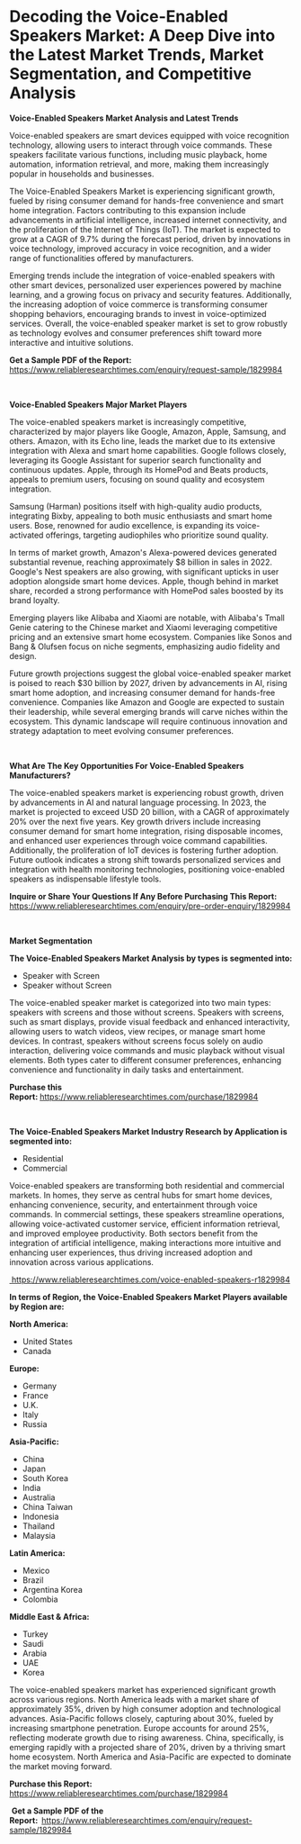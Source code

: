 <p><h1>Decoding the Voice-Enabled Speakers Market: A Deep Dive into the Latest Market Trends, Market Segmentation, and Competitive Analysis</h1></p><p><strong>Voice-Enabled Speakers Market Analysis and Latest Trends</strong></p>
<p><p>Voice-enabled speakers are smart devices equipped with voice recognition technology, allowing users to interact through voice commands. These speakers facilitate various functions, including music playback, home automation, information retrieval, and more, making them increasingly popular in households and businesses.</p><p>The Voice-Enabled Speakers Market is experiencing significant growth, fueled by rising consumer demand for hands-free convenience and smart home integration. Factors contributing to this expansion include advancements in artificial intelligence, increased internet connectivity, and the proliferation of the Internet of Things (IoT). The market is expected to grow at a CAGR of 9.7% during the forecast period, driven by innovations in voice technology, improved accuracy in voice recognition, and a wider range of functionalities offered by manufacturers.</p><p>Emerging trends include the integration of voice-enabled speakers with other smart devices, personalized user experiences powered by machine learning, and a growing focus on privacy and security features. Additionally, the increasing adoption of voice commerce is transforming consumer shopping behaviors, encouraging brands to invest in voice-optimized services. Overall, the voice-enabled speaker market is set to grow robustly as technology evolves and consumer preferences shift toward more interactive and intuitive solutions.</p></p>
<p><strong>Get a Sample PDF of the Report:&nbsp;</strong> <a href="https://www.reliableresearchtimes.com/enquiry/request-sample/1829984?utm_campaign=3103&utm_medium=2&utm_source=Github&utm_content=ia&utm_term=15042025&utm_id=voice-enabled-speakers">https://www.reliableresearchtimes.com/enquiry/request-sample/1829984</a></p>
<p>&nbsp;</p>
<p><strong>Voice-Enabled Speakers Major Market Players</strong></p>
<p><p>The voice-enabled speakers market is increasingly competitive, characterized by major players like Google, Amazon, Apple, Samsung, and others. Amazon, with its Echo line, leads the market due to its extensive integration with Alexa and smart home capabilities. Google follows closely, leveraging its Google Assistant for superior search functionality and continuous updates. Apple, through its HomePod and Beats products, appeals to premium users, focusing on sound quality and ecosystem integration.</p><p>Samsung (Harman) positions itself with high-quality audio products, integrating Bixby, appealing to both music enthusiasts and smart home users. Bose, renowned for audio excellence, is expanding its voice-activated offerings, targeting audiophiles who prioritize sound quality.</p><p>In terms of market growth, Amazon's Alexa-powered devices generated substantial revenue, reaching approximately $8 billion in sales in 2022. Google's Nest speakers are also growing, with significant upticks in user adoption alongside smart home devices. Apple, though behind in market share, recorded a strong performance with HomePod sales boosted by its brand loyalty.</p><p>Emerging players like Alibaba and Xiaomi are notable, with Alibaba's Tmall Genie catering to the Chinese market and Xiaomi leveraging competitive pricing and an extensive smart home ecosystem. Companies like Sonos and Bang & Olufsen focus on niche segments, emphasizing audio fidelity and design.</p><p>Future growth projections suggest the global voice-enabled speaker market is poised to reach $30 billion by 2027, driven by advancements in AI, rising smart home adoption, and increasing consumer demand for hands-free convenience. Companies like Amazon and Google are expected to sustain their leadership, while several emerging brands will carve niches within the ecosystem. This dynamic landscape will require continuous innovation and strategy adaptation to meet evolving consumer preferences.</p></p>
<p>&nbsp;</p>
<p><strong>What Are The Key Opportunities For Voice-Enabled Speakers Manufacturers?</strong></p>
<p><p>The voice-enabled speakers market is experiencing robust growth, driven by advancements in AI and natural language processing. In 2023, the market is projected to exceed USD 20 billion, with a CAGR of approximately 20% over the next five years. Key growth drivers include increasing consumer demand for smart home integration, rising disposable incomes, and enhanced user experiences through voice command capabilities. Additionally, the proliferation of IoT devices is fostering further adoption. Future outlook indicates a strong shift towards personalized services and integration with health monitoring technologies, positioning voice-enabled speakers as indispensable lifestyle tools.</p></p>
<p><strong>Inquire or Share Your Questions If Any Before Purchasing This Report:</strong> <a href="https://www.reliableresearchtimes.com/enquiry/pre-order-enquiry/1829984?utm_campaign=3103&utm_medium=2&utm_source=Github&utm_content=ia&utm_term=15042025&utm_id=voice-enabled-speakers">https://www.reliableresearchtimes.com/enquiry/pre-order-enquiry/1829984</a></p>
<p>&nbsp;</p>
<p><strong>Market Segmentation</strong></p>
<p><strong>The Voice-Enabled Speakers Market Analysis by types is segmented into:</strong></p>
<p><ul><li>Speaker with Screen</li><li>Speaker without Screen</li></ul></p>
<p><p>The voice-enabled speaker market is categorized into two main types: speakers with screens and those without screens. Speakers with screens, such as smart displays, provide visual feedback and enhanced interactivity, allowing users to watch videos, view recipes, or manage smart home devices. In contrast, speakers without screens focus solely on audio interaction, delivering voice commands and music playback without visual elements. Both types cater to different consumer preferences, enhancing convenience and functionality in daily tasks and entertainment.</p></p>
<p><strong>Purchase this Report:&nbsp;</strong><a href="https://www.reliableresearchtimes.com/purchase/1829984?utm_campaign=3103&utm_medium=2&utm_source=Github&utm_content=ia&utm_term=15042025&utm_id=voice-enabled-speakers">https://www.reliableresearchtimes.com/purchase/1829984</a></p>
<p>&nbsp;</p>
<p><strong>The Voice-Enabled Speakers Market Industry Research by Application is segmented into:</strong></p>
<p><ul><li>Residential</li><li>Commercial</li></ul></p>
<p><p>Voice-enabled speakers are transforming both residential and commercial markets. In homes, they serve as central hubs for smart home devices, enhancing convenience, security, and entertainment through voice commands. In commercial settings, these speakers streamline operations, allowing voice-activated customer service, efficient information retrieval, and improved employee productivity. Both sectors benefit from the integration of artificial intelligence, making interactions more intuitive and enhancing user experiences, thus driving increased adoption and innovation across various applications.</p></p>
<p><a href="https://www.reliableresearchtimes.com/voice-enabled-speakers-r1829984?utm_campaign=3103&utm_medium=2&utm_source=Github&utm_content=ia&utm_term=15042025&utm_id=voice-enabled-speakers">&nbsp;https://www.reliableresearchtimes.com/voice-enabled-speakers-r1829984</a></p>
<p><strong>In terms of Region, the Voice-Enabled Speakers Market Players available by Region are:</strong></p>
<p>
    <p> <strong> North America: </strong>
        <ul>
            <li>United States</li>
            <li>Canada</li>
        </ul>
        </p> 
    <p> <strong> Europe: </strong>
        <ul>
            <li>Germany</li>
            <li>France</li>
            <li>U.K.</li>
            <li>Italy</li>
            <li>Russia</li>
        </ul>
        </p> 
    <p> <strong> Asia-Pacific: </strong>
        <ul>
            <li>China</li>
            <li>Japan</li>
            <li>South Korea</li>
            <li>India</li>
            <li>Australia</li>
            <li>China Taiwan</li>
            <li>Indonesia</li>
            <li>Thailand</li>
            <li>Malaysia</li>
        </ul>
        </p> 
    <p> <strong> Latin America: </strong>
        <ul>
            <li>Mexico</li>
            <li>Brazil</li>
            <li>Argentina Korea</li>
            <li>Colombia</li>
        </ul>
        </p> 
    <p> <strong> Middle East & Africa: </strong>
        <ul>
            <li>Turkey</li>
            <li>Saudi</li>
            <li>Arabia</li>
            <li>UAE</li>
            <li>Korea</li>
        </ul>
    </p>
    </p>
<p><p>The voice-enabled speakers market has experienced significant growth across various regions. North America leads with a market share of approximately 35%, driven by high consumer adoption and technological advances. Asia-Pacific follows closely, capturing about 30%, fueled by increasing smartphone penetration. Europe accounts for around 25%, reflecting moderate growth due to rising awareness. China, specifically, is emerging rapidly with a projected share of 20%, driven by a thriving smart home ecosystem. North America and Asia-Pacific are expected to dominate the market moving forward.</p></p>
<p><strong>Purchase this Report: </strong><a href="https://www.reliableresearchtimes.com/purchase/1829984?utm_campaign=3103&utm_medium=2&utm_source=Github&utm_content=ia&utm_term=15042025&utm_id=voice-enabled-speakers">https://www.reliableresearchtimes.com/purchase/1829984</a></p>
<p>&nbsp;<strong>Get a Sample PDF of the Report:&nbsp;&nbsp;</strong><a href="https://www.reliableresearchtimes.com/enquiry/request-sample/1829984?utm_campaign=3103&utm_medium=2&utm_source=Github&utm_content=ia&utm_term=15042025&utm_id=voice-enabled-speakers">https://www.reliableresearchtimes.com/enquiry/request-sample/1829984</a></p>
<p><strong></strong></p>
<p><p></p><p></p><p></p></p>